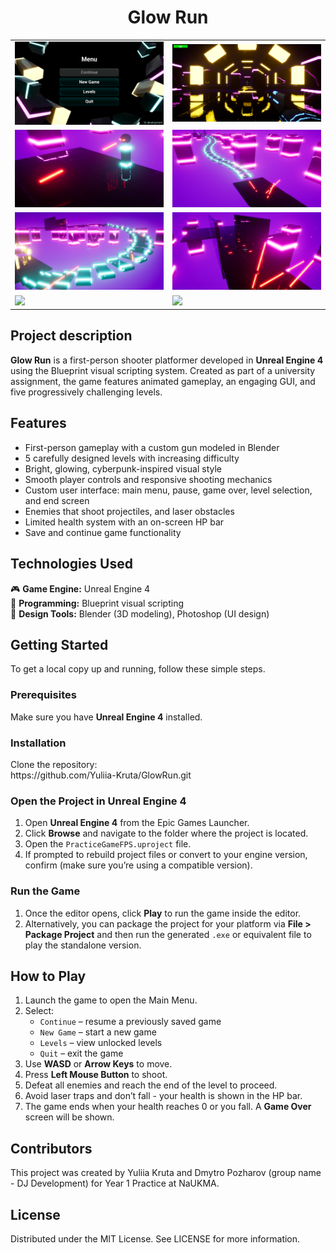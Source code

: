 <h1 align="center">Glow Run</h1>
<table>
  <tr>
    <td><img src="./images/glowrun1.png" width="100%"/></td>
    <td><img src="./images/glowrun2.png" width="100%"/></td>
  </tr>
  <tr>
    <td><img src="./images/glowrun3.png" width="100%"/></td>
    <td><img src="./images/glowrun4.png" width="100%"/></td>
  </tr>
  <tr>
    <td><img src="./images/glowrun5.png" width="100%"/></td>
    <td><img src="./images/glowrun6.png" width="100%"/></td>
  </tr>
  <tr>
    <td><img src="./images/glowrun7.gif" width="100%"/></td>
    <td><img src="./images/glowrun8.gif" width="100%"/></td>
  </tr>
</table>

<h2>Project description</h2>
<b>Glow Run</b> is a first-person shooter platformer developed in <b>Unreal Engine 4</b> using the Blueprint visual scripting system. Created as part of a university assignment, the game features animated gameplay, an engaging GUI, and five progressively challenging levels.

<h2>Features</h2>
<ul>
  <li>First-person gameplay with a custom gun modeled in Blender</li>
  <li>5 carefully designed levels with increasing difficulty</li>
  <li>Bright, glowing, cyberpunk-inspired visual style</li>
  <li>Smooth player controls and responsive shooting mechanics</li>
  <li>Custom user interface: main menu, pause, game over, level selection, and end screen</li>
  <li>Enemies that shoot projectiles, and laser obstacles</li>
  <li>Limited health system with an on-screen HP bar</li>
  <li>Save and continue game functionality</li>
</ul>

<h2>Technologies Used</h2>
🎮 <b>Game Engine:</b> Unreal Engine 4<br/>
🧩 <b>Programming:</b> Blueprint visual scripting<br/>
🎨 <b>Design Tools:</b> Blender (3D modeling), Photoshop (UI design)<br/>

<h2>Getting Started</h2>
To get a local copy up and running, follow these simple steps.

<h3>Prerequisites</h3>
Make sure you have <b>Unreal Engine 4</b> installed.

<h3>Installation</h3>
Clone the repository:<br/>
https://github.com/Yuliia-Kruta/GlowRun.git

<h3>Open the Project in Unreal Engine 4</h3>
<ol>
  <li>Open <b>Unreal Engine 4</b> from the Epic Games Launcher.</li>
  <li>Click <b>Browse</b> and navigate to the folder where the project is located.</li>
  <li>Open the <code>PracticeGameFPS.uproject</code> file.</li>
  <li>If prompted to rebuild project files or convert to your engine version, confirm (make sure you’re using a compatible version).</li>
</ol>

<h3>Run the Game</h3>
<ol>
  <li>Once the editor opens, click <b>Play</b> to run the game inside the editor.</li>
  <li>Alternatively, you can package the project for your platform via <b>File &gt; Package Project</b> and then run the generated <code>.exe</code> or equivalent file to play the standalone version.</li>
</ol>

<h2>How to Play</h2>
<ol>
  <li>Launch the game to open the Main Menu.</li>
  <li>Select:
    <ul>
      <li><code>Continue</code> – resume a previously saved game</li>
      <li><code>New Game</code> – start a new game</li>
      <li><code>Levels</code> – view unlocked levels</li>
      <li><code>Quit</code> – exit the game</li>
    </ul>
  </li>
  <li>Use <b>WASD</b> or <b>Arrow Keys</b> to move.</li>
  <li>Press <b>Left Mouse Button</b> to shoot.</li>
  <li>Defeat all enemies and reach the end of the level to proceed.</li>
  <li>Avoid laser traps and don’t fall - your health is shown in the HP bar.</li>
  <li>The game ends when your health reaches 0 or you fall. A <b>Game Over</b> screen will be shown.</li>
</ol>

<h2>Contributors</h2>
This project was created by Yuliia Kruta and Dmytro Pozharov (group name - DJ Development) for Year 1 Practice at NaUKMA.

<h2>License</h2>
Distributed under the MIT License. See LICENSE for more information.
